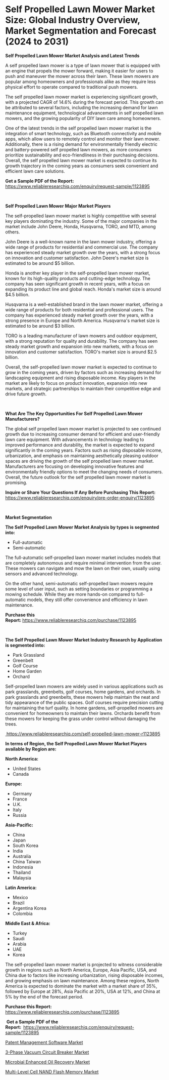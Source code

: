 <p><h1>Self Propelled Lawn Mower Market Size: Global Industry Overview, Market Segmentation and Forecast (2024 to 2031)</h1></p><p><strong>Self Propelled Lawn Mower Market Analysis and Latest Trends</strong></p>
<p><p>A self propelled lawn mower is a type of lawn mower that is equipped with an engine that propels the mower forward, making it easier for users to push and maneuver the mower across their lawn. These lawn mowers are popular among homeowners and professionals alike as they require less physical effort to operate compared to traditional push mowers.</p><p>The self propelled lawn mower market is experiencing significant growth, with a projected CAGR of 14.6% during the forecast period. This growth can be attributed to several factors, including the increasing demand for lawn maintenance equipment, technological advancements in self propelled lawn mowers, and the growing popularity of DIY lawn care among homeowners.</p><p>One of the latest trends in the self propelled lawn mower market is the integration of smart technology, such as Bluetooth connectivity and mobile apps, which allow users to remotely control and monitor their lawn mower. Additionally, there is a rising demand for environmentally friendly electric and battery-powered self propelled lawn mowers, as more consumers prioritize sustainability and eco-friendliness in their purchasing decisions. Overall, the self propelled lawn mower market is expected to continue its growth trajectory in the coming years as consumers seek convenient and efficient lawn care solutions.</p></p>
<p><strong>Get a Sample PDF of the Report:&nbsp;</strong> <a href="https://www.reliableresearchiq.com/enquiry/request-sample/1123895">https://www.reliableresearchiq.com/enquiry/request-sample/1123895</a></p>
<p>&nbsp;</p>
<p><strong>Self Propelled Lawn Mower Major Market Players</strong></p>
<p><p>The self-propelled lawn mower market is highly competitive with several key players dominating the industry. Some of the major companies in the market include John Deere, Honda, Husqvarna, TORO, and MTD, among others.</p><p>John Deere is a well-known name in the lawn mower industry, offering a wide range of products for residential and commercial use. The company has experienced steady market growth over the years, with a strong focus on innovation and customer satisfaction. John Deere's market size is estimated to be around $5 billion.</p><p>Honda is another key player in the self-propelled lawn mower market, known for its high-quality products and cutting-edge technology. The company has seen significant growth in recent years, with a focus on expanding its product line and global reach. Honda's market size is around $4.5 billion.</p><p>Husqvarna is a well-established brand in the lawn mower market, offering a wide range of products for both residential and professional users. The company has experienced steady market growth over the years, with a strong presence in Europe and North America. Husqvarna's market size is estimated to be around $3 billion.</p><p>TORO is a leading manufacturer of lawn mowers and outdoor equipment, with a strong reputation for quality and durability. The company has seen steady market growth and expansion into new markets, with a focus on innovation and customer satisfaction. TORO's market size is around $2.5 billion.</p><p>Overall, the self-propelled lawn mower market is expected to continue to grow in the coming years, driven by factors such as increasing demand for landscaping equipment and rising disposable income. Key players in the market are likely to focus on product innovation, expansion into new markets, and strategic partnerships to maintain their competitive edge and drive future growth.</p></p>
<p>&nbsp;</p>
<p><strong>What Are The Key Opportunities For Self Propelled Lawn Mower Manufacturers?</strong></p>
<p><p>The global self propelled lawn mower market is projected to see continued growth due to increasing consumer demand for efficient and user-friendly lawn care equipment. With advancements in technology leading to improved performance and durability, the market is expected to expand significantly in the coming years. Factors such as rising disposable income, urbanization, and emphasis on maintaining aesthetically pleasing outdoor spaces are driving the growth of the self propelled lawn mower market. Manufacturers are focusing on developing innovative features and environmentally friendly options to meet the changing needs of consumers. Overall, the future outlook for the self propelled lawn mower market is promising.</p></p>
<p><strong>Inquire or Share Your Questions If Any Before Purchasing This Report:</strong> <a href="https://www.reliableresearchiq.com/enquiry/pre-order-enquiry/1123895">https://www.reliableresearchiq.com/enquiry/pre-order-enquiry/1123895</a></p>
<p>&nbsp;</p>
<p><strong>Market Segmentation</strong></p>
<p><strong>The Self Propelled Lawn Mower Market Analysis by types is segmented into:</strong></p>
<p><ul><li>Full-automatic</li><li>Semi-automatic</li></ul></p>
<p><p>The full-automatic self-propelled lawn mower market includes models that are completely autonomous and require minimal intervention from the user. These mowers can navigate and mow the lawn on their own, usually using sensors and advanced technology.</p><p>On the other hand, semi-automatic self-propelled lawn mowers require some level of user input, such as setting boundaries or programming a mowing schedule. While they are more hands-on compared to full-automatic models, they still offer convenience and efficiency in lawn maintenance.</p></p>
<p><strong>Purchase this Report:&nbsp;</strong><a href="https://www.reliableresearchiq.com/purchase/1123895">https://www.reliableresearchiq.com/purchase/1123895</a></p>
<p>&nbsp;</p>
<p><strong>The Self Propelled Lawn Mower Market Industry Research by Application is segmented into:</strong></p>
<p><ul><li>Park Grassland</li><li>Greenbelt</li><li>Golf Course</li><li>Home Garden</li><li>Orchard</li></ul></p>
<p><p>Self-propelled lawn mowers are widely used in various applications such as park grasslands, greenbelts, golf courses, home gardens, and orchards. In park grasslands and greenbelts, these mowers help maintain the neat and tidy appearance of the public spaces. Golf courses require precision cutting for maintaining the turf quality. In home gardens, self-propelled mowers are convenient for homeowners to maintain their lawns. Orchards benefit from these mowers for keeping the grass under control without damaging the trees.</p></p>
<p><a href="https://www.reliableresearchiq.com/self-propelled-lawn-mower-r1123895">&nbsp;https://www.reliableresearchiq.com/self-propelled-lawn-mower-r1123895</a></p>
<p><strong>In terms of Region, the Self Propelled Lawn Mower Market Players available by Region are:</strong></p>
<p>
    <p> <strong> North America: </strong>
        <ul>
            <li>United States</li>
            <li>Canada</li>
        </ul>
        </p> 
    <p> <strong> Europe: </strong>
        <ul>
            <li>Germany</li>
            <li>France</li>
            <li>U.K.</li>
            <li>Italy</li>
            <li>Russia</li>
        </ul>
        </p> 
    <p> <strong> Asia-Pacific: </strong>
        <ul>
            <li>China</li>
            <li>Japan</li>
            <li>South Korea</li>
            <li>India</li>
            <li>Australia</li>
            <li>China Taiwan</li>
            <li>Indonesia</li>
            <li>Thailand</li>
            <li>Malaysia</li>
        </ul>
        </p> 
    <p> <strong> Latin America: </strong>
        <ul>
            <li>Mexico</li>
            <li>Brazil</li>
            <li>Argentina Korea</li>
            <li>Colombia</li>
        </ul>
        </p> 
    <p> <strong> Middle East & Africa: </strong>
        <ul>
            <li>Turkey</li>
            <li>Saudi</li>
            <li>Arabia</li>
            <li>UAE</li>
            <li>Korea</li>
        </ul>
    </p>
    </p>
<p><p>The self-propelled lawn mower market is projected to witness considerable growth in regions such as North America, Europe, Asia Pacific, USA, and China due to factors like increasing urbanization, rising disposable incomes, and growing emphasis on lawn maintenance. Among these regions, North America is expected to dominate the market with a market share of 35%, followed by Europe at 28%, Asia Pacific at 20%, USA at 12%, and China at 5% by the end of the forecast period.</p></p>
<p><strong>Purchase this Report: </strong><a href="https://www.reliableresearchiq.com/purchase/1123895">https://www.reliableresearchiq.com/purchase/1123895</a></p>
<p>&nbsp;<strong>Get a Sample PDF of the Report:&nbsp;&nbsp;</strong><a href="https://www.reliableresearchiq.com/enquiry/request-sample/1123895">https://www.reliableresearchiq.com/enquiry/request-sample/1123895</a></p>
<p><strong></strong></p>
<p><p><a href="https://www.linkedin.com/pulse/future-trends-global-patent-management-software-market-insights-zvrtc">Patent Management Software Market</a></p><p><a href="https://github.com/seamusocallaghan/Market-Research-Report-List-1/blob/main/3-phase-vacuum-circuit-breaker-market.md">3-Phase Vacuum Circuit Breaker Market</a></p><p><a href="https://www.linkedin.com/pulse/microbial-enhanced-oil-recovery-market-forecast-global-trends-czmoc">Microbial Enhanced Oil Recovery Market</a></p><p><a href="https://github.com/twilaDurgan2023/Market-Research-Report-List-1/blob/main/multi-level-cell-nand-flash-memory-market.md">Multi-Level Cell NAND Flash Memory Market</a></p></p>